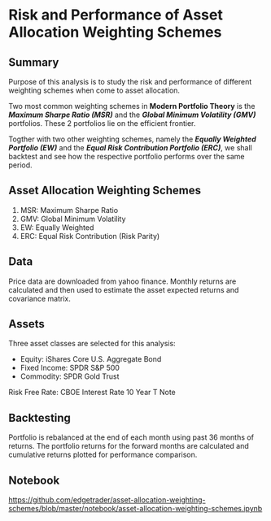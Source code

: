 # Risk and Performance of Asset Allocation Weighting Schemes

## Summary
Purpose of this analysis is to study the risk and performance of different weighting schemes when come to asset allocation.  

Two most common weighting schemes in **Modern Portfolio Theory** is the ***Maximum Sharpe Ratio (MSR)*** and the ***Global Minimum Volatility (GMV)*** portfolios.  These 2 portfolios lie on the efficient frontier.  

Togther with two other weighting schemes, namely the ***Equally Weighted Portfolio (EW)*** and the ***Equal Risk Contribution Portfolio (ERC)***, we shall backtest and see how the respective portfolio performs over the same period.

## Asset Allocation Weighting Schemes
1. MSR: Maximum Sharpe Ratio
2. GMV: Global Minimum Volatility
3. EW: Equally Weighted
4. ERC: Equal Risk Contribution (Risk Parity)

## Data
Price data are downloaded from yahoo finance.  Monthly returns are calculated and then used to estimate the asset expected returns and covariance matrix.

## Assets
Three asset classes are selected for this analysis:
- Equity: iShares Core U.S. Aggregate Bond
- Fixed Income: SPDR S&P 500
- Commodity: SPDR Gold Trust

Risk Free Rate: CBOE Interest Rate 10 Year T Note

## Backtesting 
Portfolio is rebalanced at the end of each month using past 36 months of returns.  The portfolio returns for the forward months are calculated and cumulative returns plotted for performance comparison.

## Notebook
https://github.com/edgetrader/asset-allocation-weighting-schemes/blob/master/notebook/asset-allocation-weighting-schemes.ipynb
